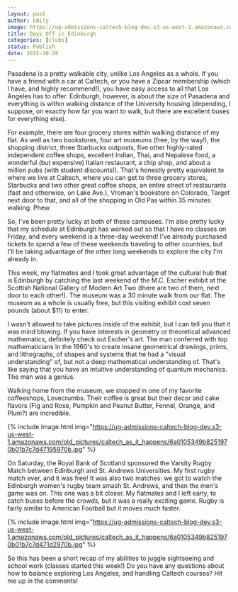 ```yaml
---
layout: post
author: Emily
image: https://ug-admissions-caltech-blog-dev.s3-us-west-1.amazonaws.com/old_pictures/caltech_as_it_happens/6a0105349b8251970b01b7c7d47105970b.jpg
title: Days Off in Edinburgh 
categories: [clubs]
status: Publish
date: 2015-10-28
---
```


Pasadena is a pretty walkable city, unlike Los Angeles as a whole. If you have a friend with a car at Caltech, or you have a Zipcar membership (which I have, and highly recommend!), you have easy access to all that Los Angeles has to offer. Edinburgh, however, is about the size of Pasadena and everything is within walking distance of the University housing (depending, I suppose, on exactly how far you want to walk, but there are excellent buses for everything else).

For example, there are four grocery stores within walking distance of my flat. As well as two bookstores, four art museums (free, by the way!), the shopping district, three Starbucks outposts, five other highly-rated independent coffee shops, excellent Indian, Thai, and Nepalese food, a wonderful (but expensive) Italian restaurant, a chip shop, and about a million pubs (with student discounts!). That's honestly pretty equivalent to where we live at Caltech, where you can get to three grocery stores, Starbucks and two other great coffee shops, an entire street of restaurants (fast and otherwise, on Lake Ave.), Vroman's bookstore on Colorado, Target next door to that, and all of the shopping in Old Pas within 35 minutes walking. Phew.

So, I've been pretty lucky at both of these campuses. I'm also pretty lucky that my schedule at Edinburgh has worked out so that I have no classes on Friday, and every weekend is a three-day weekend! I've already purchased tickets to spend a few of these weekends traveling to other countries, but I'll be taking advantage of the other long weekends to explore the city I'm already in.

This week, my flatmates and I took great advantage of the cultural hub that is Edinburgh by catching the last weekend of the M.C. Escher exhibit at the Scottish National Gallery of Modern Art Two (there are two of them, next door to each other!). The museum was a 30 minute walk from our flat. The museum as a whole is usually free, but this visiting exhibit cost seven pounds (about $11) to enter.

I wasn't allowed to take pictures inside of the exhibit, but I can tell you that it was mind blowing. If you have interests in geometry or theoretical advanced mathematics, definitely check out Escher's art. The man conferred with top mathematicians in the 1960's to create insane geometrical drawings, prints, and lithographs, of shapes and systems that he had a "visual understanding" of, but not a deep mathematical understanding of. That's like saying that you have an intuitive understanding of quantum mechanics. The man was a genius.

Walking home from the museum, we stopped in one of my favorite coffeeshops, Lovecrumbs. Their coffee is great but their decor and cake flavors (Fig and Rose, Pumpkin and Peanut Butter, Fennel, Orange, and Plum?) are incredible.


{% include image.html img="https://ug-admissions-caltech-blog-dev.s3-us-west-1.amazonaws.com/old_pictures/caltech_as_it_happens/6a0105349b8251970b01b7c7d47195970b.jpg" %}

On Saturday, the Royal Bank of Scotland sponsored the Varsity Rugby Match between Edinburgh and St. Andrews Universities. My first rugby match ever, and it was free! It was also two matches: we got to watch the Edinburgh women's rugby team smash St. Andrews, and then the men's game was on. This one was a bit closer. My flatmates and I left early, to catch buses before the crowds, but it was a really exciting game. Rugby is fairly similar to American Football but it moves much faster.


{% include image.html img="https://ug-admissions-caltech-blog-dev.s3-us-west-1.amazonaws.com/old_pictures/caltech_as_it_happens/6a0105349b8251970b01b7c7d471d2970b.jpg" %}

So this has been a short recap of my abilities to juggle sightseeing and school work (classes started this week!) Do you have any questions about how to balance exploring Los Angeles, and handling Caltech courses? Hit me up in the comments!

